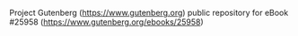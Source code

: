 Project Gutenberg (https://www.gutenberg.org) public repository for eBook #25958 (https://www.gutenberg.org/ebooks/25958)

